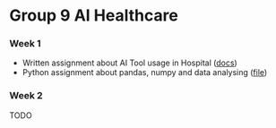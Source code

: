 # Group 9 AI Healthcare

### Week 1
- Written assignment about AI Tool usage in Hospital ([docs](https://docs.google.com/document/d/1h6xd6-yvGwg3eHXQZPWdmlMCTnaFVz1DS3HcE8ek3iw/edit?tab=t.0#heading=h.4buioqo5uj41))
- Python assignment about pandas, numpy and data analysing ([file](Week1/M2_A1_group09.ipynb))

### Week 2
TODO
